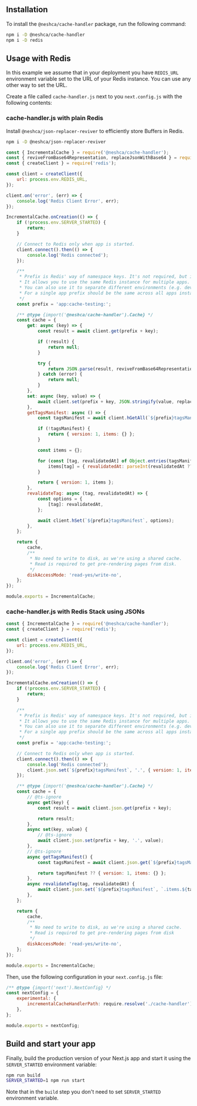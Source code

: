 ## Installation

To install the `@neshca/cache-handler` package, run the following command:

```bash
npm i -D @neshca/cache-handler
npm i -D redis
```

## Usage with Redis

In this example we assume that in your deployment you have `REDIS_URL` environment variable set to the URL of your Redis instance. You can use any other way to set the URL.

Create a file called `cache-handler.js` next to you `next.config.js` with the following contents:

### cache-handler.js with plain Redis

Install `@neshca/json-replacer-reviver` to efficiently store Buffers in Redis.

```bash
npm i -D @neshca/json-replacer-reviver
```

```js
const { IncrementalCache } = require('@neshca/cache-handler');
const { reviveFromBase64Representation, replaceJsonWithBase64 } = require('@neshca/json-replacer-reviver');
const { createClient } = require('redis');

const client = createClient({
    url: process.env.REDIS_URL,
});

client.on('error', (err) => {
    console.log('Redis Client Error', err);
});

IncrementalCache.onCreation(() => {
    if (!process.env.SERVER_STARTED) {
        return;
    }

    // Connect to Redis only when app is started.
    client.connect().then(() => {
        console.log('Redis connected');
    });

    /**
     * Prefix is Redis' way of namespace keys. It's not required, but it's a good practice.
     * It allows you to use the same Redis instance for multiple apps.
     * You can also use it to separate different environments (e.g. dev, staging, prod).
     * For a single app prefix should be the same across all apps instances.
     */
    const prefix = 'app:cache-testing:';

    /** @type {import('@neshca/cache-handler').Cache} */
    const cache = {
        get: async (key) => {
            const result = await client.get(prefix + key);

            if (!result) {
                return null;
            }

            try {
                return JSON.parse(result, reviveFromBase64Representation);
            } catch (error) {
                return null;
            }
        },
        set: async (key, value) => {
            await client.set(prefix + key, JSON.stringify(value, replaceJsonWithBase64));
        },
        getTagsManifest: async () => {
            const tagsManifest = await client.hGetAll(`${prefix}tagsManifest`);

            if (!tagsManifest) {
                return { version: 1, items: {} };
            }

            const items = {};

            for (const [tag, revalidatedAt] of Object.entries(tagsManifest)) {
                items[tag] = { revalidatedAt: parseInt(revalidatedAt ?? '0', 10) };
            }

            return { version: 1, items };
        },
        revalidateTag: async (tag, revalidatedAt) => {
            const options = {
                [tag]: revalidatedAt,
            };

            await client.hSet(`${prefix}tagsManifest`, options);
        },
    };

    return {
        cache,
        /**
         * No need to write to disk, as we're using a shared cache.
         * Read is required to get pre-rendering pages from disk.
         */
        diskAccessMode: 'read-yes/write-no',
    };
});

module.exports = IncrementalCache;
```

### cache-handler.js with Redis Stack using JSONs

```js
const { IncrementalCache } = require('@neshca/cache-handler');
const { createClient } = require('redis');

const client = createClient({
    url: process.env.REDIS_URL,
});

client.on('error', (err) => {
    console.log('Redis Client Error', err);
});

IncrementalCache.onCreation(() => {
    if (!process.env.SERVER_STARTED) {
        return;
    }

    /**
     * Prefix is Redis' way of namespace keys. It's not required, but it's a good practice.
     * It allows you to use the same Redis instance for multiple apps.
     * You can also use it to separate different environments (e.g. dev, staging, prod).
     * For a single app prefix should be the same across all apps instances.
     */
    const prefix = 'app:cache-testing:';

    // Connect to Redis only when app is started.
    client.connect().then(() => {
        console.log('Redis connected');
        client.json.set(`${prefix}tagsManifest`, '.', { version: 1, items: {} }).then();
    });

    /** @type {import('@neshca/cache-handler').Cache} */
    const cache = {
        // @ts-ignore
        async get(key) {
            const result = await client.json.get(prefix + key);

            return result;
        },
        async set(key, value) {
            // @ts-ignore
            await client.json.set(prefix + key, '.', value);
        },
        // @ts-ignore
        async getTagsManifest() {
            const tagsManifest = await client.json.get(`${prefix}tagsManifest`);

            return tagsManifest ?? { version: 1, items: {} };
        },
        async revalidateTag(tag, revalidatedAt) {
            await client.json.set(`${prefix}tagsManifest`, `.items.${tag}`, { revalidatedAt });
        },
    };

    return {
        cache,
        /**
         * No need to write to disk, as we're using a shared cache.
         * Read is required to get pre-rendering pages from disk
         */
        diskAccessMode: 'read-yes/write-no',
    };
});

module.exports = IncrementalCache;
```

Then, use the following configuration in your `next.config.js` file:

```js
/** @type {import('next').NextConfig} */
const nextConfig = {
    experimental: {
        incrementalCacheHandlerPath: require.resolve('./cache-handler'), // path to the cache handler file you created
    },
};

module.exports = nextConfig;
```

## Build and start your app

Finally, build the production version of your Next.js app and start it using the `SERVER_STARTED` environment variable:

```bash
npm run build
SERVER_STARTED=1 npm run start
```

Note that in the `build` step you don't need to set `SERVER_STARTED` environment variable.

